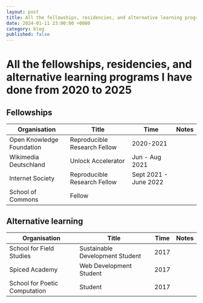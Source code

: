 ```yaml
---
layout: post
title: All the fellowships, residencies, and alternative learning programs I have done from 2020 to 2025
date: 2024-01-11 23:00:00 +0000
category: blog
published: false
---
```

# All the fellowships, residencies, and alternative learning programs I have done from 2020 to 2025

## Fellowships

| Organisation  |  Title  |  Time  |  Notes 
|------ | ------ | ------ | ---------- | 
| Open Knowledge Foundation | Reproducible Research Fellow | 2020-2021 | 
| Wikimedia Deutschland  | Unlock Accelerator | Jun - Aug 2021 |
| Internet Society  | Reproducible Research Fellow | Sept 2021 - June 2022 |
| School of Commons  | Fellow | |

## Alternative learning

| Organisation  |  Title  |  Time  |  Notes 
|------ | ------ | ------ | ---------- | 
| School for Field Studies | Sustainable Development Student | 2017 | 
| Spiced Academy | Web Development Student | 2017 | 
| School for Poetic Computation | Student | 2017 | 

